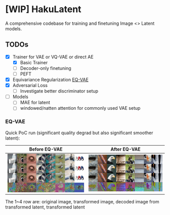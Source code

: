# [WIP] HakuLatent

A comprehensive codebase for training and finetuning Image <> Latent models.

## TODOs

- [X] Trainer for VAE or VQ-VAE or direct AE
  - [X] Basic Trainer
  - [ ] Decoder-only finetuning
  - [ ] PEFT
- [X] Equivariance Regularization [EQ-VAE](https://arxiv.org/abs/2502.09509)
- [X] Adversarial Loss
  - [ ] Investigate better discriminator setup
- [ ] Models
  - [ ] MAE for latent
  - [ ] windowed/natten attention for commonly used VAE setup

### EQ-VAE

Quick PoC run (significant quality degrad but also significant smoother latent):

| Before EQ-VAE                                  | After EQ-VAE                                   |
| ---------------------------------------------- | ---------------------------------------------- |
| ![1739679876513](image/README/1739679876513.png) | ![1739679861314](image/README/1739679861314.png) |

The 1~4 row are: original image, transformed image, decoded image from transformed latent, transformed latent
